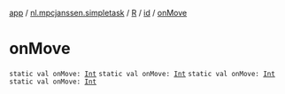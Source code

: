 [app](../../../index.md) / [nl.mpcjanssen.simpletask](../../index.md) / [R](../index.md) / [id](index.md) / [onMove](.)

# onMove

`static val onMove: `[`Int`](https://kotlinlang.org/api/latest/jvm/stdlib/kotlin/-int/index.html)
`static val onMove: `[`Int`](https://kotlinlang.org/api/latest/jvm/stdlib/kotlin/-int/index.html)
`static val onMove: `[`Int`](https://kotlinlang.org/api/latest/jvm/stdlib/kotlin/-int/index.html)
`static val onMove: `[`Int`](https://kotlinlang.org/api/latest/jvm/stdlib/kotlin/-int/index.html)